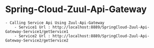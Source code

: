 # Spring-Cloud-Zuul-Api-Gateway

	- Calling Service Api Using Zuul-Api-Gateway
		- Service1 Url : http://localhost:8889/SpringCloud-Zuul-Api-Gateway-Service1/getService1
		- Service2 Url : http://localhost:8889/SpringCloud-Zuul-Api-Gateway-Service2/getService2